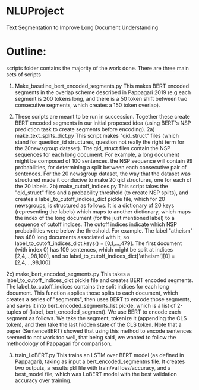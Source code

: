 # NLUProject
Text Segmentation to Improve Long Document Understanding
 
# Outline:

scripts folder contains the majority of the work done. There are three main sets of scripts

1) Make_baseline_bert_encoded_segments.py
    This makes BERT encoded segments in the overlap scheme described in Pappagari 2019 (e.g each segment is 200 tokens long, and there is a 50 token shift between two consecutive segments, which creates a 150 token overlap).

2) These scripts are meant to be run in succession. Together these create BERT encoded segments in our initial proposed idea (using BERT's NSP prediction task to create segments before encoding).
2a) make_text_splits_dict.py
    This script makes "qid_struct" files (which stand for question_id structures, question not really the right term for the 20newsgroup dataset). The qid_struct files contain the NSP sequences for each long document. For example, a long document might be composed of 100 sentences. the NSP sequence will contain 99 probabilities, for determining a split between each consecutive pair of sentences. For the 20 newsgroup dataset, the way that the dataset was structured made it conducive to make 20 qid structures, one for each of the 20 labels. 
2b) make_cutoff_indices.py
    This script takes the "qid_struct" files and a probability threshold (to create NSP splits), and creates a label_to_cutoff_indices_dict pickle file, which for 20 newsgroups, is structured as follows. It is a dictionary of 20 keys (representing the labels) which maps to another dictionary, which maps the index of the long document (for the just mentioned label) to a sequence of cutoff indices. The cutoff indices indicate which NSP probabilities were below the threshold. For example. The label "atheism" has 480 long documents associated with it, so label_to_cutoff_indices_dict.keys() = [0,1,...,479]. The first document (with index 0) has 109 sentences, which might be split at indices [2,4,..,98,100], and so label_to_cutoff_indices_dict['atheism'][0] = [2,4,...,98,100]
    
2c) make_bert_encoded_segments.py
This takes a label_to_cutoff_indices_dict pickle file and creates BERT encoded segments. The label_to_cutoff_indices contains the split indices for each long document. This function applies those splits to each document, which creates a series of "segments", then uses BERT to encode those segments, and saves it into bert_encoded_segments_list pickle, which is a list of 2-tuples of (label, bert_encoded_segment). We use BERT to encode each segment as follows. We take the segment, tokenize it (appending the CLS token), and then take the last hidden state of the CLS token. Note that a paper (SentenceBERT) showed that using this method to encode sentences seemed to not work too well, that being said, we wanted to follow the methodology of Pappagari for comparison.

3) train_LoBERT.py 
    This trains an LSTM over BERT model (as defined in Pappagari), taking as input a bert_encoded_segmentns file. It creates two outputs, a results pkl file with train/val loss/accuracy, and a best_model file, which was LoBERT model with the best validation accuracy over training.
    












